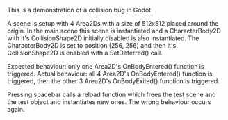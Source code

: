 This is a demonstration of a collision bug in Godot.

A scene is setup with 4 Area2Ds with a size of 512x512 placed around the origin.
In the main scene this scene is instantiated and a CharacterBody2D with it's CollisionShape2D initially disabled is also instantiated.
The CharacterBody2D is set to position (256, 256) and then it's CollisionShape2D is enabled with a SetDeferred() call.

Expected behaviour: only one Area2D's OnBodyEntered() function is triggered.
Actual behaviour: all 4 Area2D's OnBodyEntered() function is triggered, then the other 3 Area2D's OnBodyExited() function is triggered.

Pressing spacebar calls a reload function which frees the test scene and the test object and instantiates new ones. The wrong behaviour occurs again.
